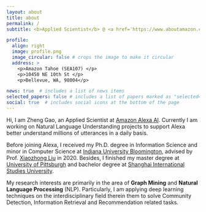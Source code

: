 ```yaml
---
layout: about
title: about
permalink: /
subtitle: <b>Applied Scientist</b> @ <a href='https://www.aboutamazon.com/news/amazon-ai'>Amazon Alexa AI</a> • <b>Previously:</b> <a href='https://www.indiana.edu/'>Indiana University Bloomington</a> 

profile:
  align: right
  image: profile.png
  image_circular: false # crops the image to make it circular
  address: >
    <p>Amazon Tahoe (SEA107) </p>
    <p>10450 NE 10th St </p>
    <p>Bellevue, WA, 98004</p>

news: true  # includes a list of news items
selected_papers: false # includes a list of papers marked as "selected={true}"
social: true  # includes social icons at the bottom of the page
---
```

Hi, I am Zheng Gao, an Applied Scientist at [Amazon Alexa AI](https://www.aboutamazon.com/news/amazon-ai). Currently I am working on Natural Language Understanding projects to support Alexa better understand millions of utterances in a daily basis. 

Before joining Alexa, I received my Ph.D. degree in Information Science and minor in Computer Science at [Indiana University Bloomington](https://luddy.indiana.edu/index.html), advised by Prof. [Xiaozhong Liu](http://xiaozhong.website2.me/) in 2020. Besides, I finished my master degree at [University of Pittsburgh](https://www.pitt.edu/) and bachelor degree at [Shanghai International Studies University](http://en.shisu.edu.cn/).  

My research interests are primarily in the area of **Graph Mining** and **Natural Language Processing** (NLP). Particularly, I am applying deep learning techniques on the interdisciplinary field therein them to solve Community Detection, Information Retrieval and Recommendation related tasks.

